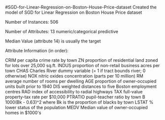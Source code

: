 #SGD-for-Linear-Regression-on-Boston-House-Price-dataset
Created the model of SGD for Linear Regression on Boston House Price dataset

Number of Instances: 506

Number of Attributes: 13 numeric/categorical predictive

Median Value (attribute 14) is usually the target

Attribute Information (in order):

CRIM per capita crime rate by town
ZN proportion of residential land zoned for lots over 25,000 sq.ft.
INDUS proportion of non-retail business acres per town
CHAS Charles River dummy variable (= 1 if tract bounds river; 0 otherwise)
NOX nitric oxides concentration (parts per 10 million)
RM average number of rooms per dwelling
AGE proportion of owner-occupied units built prior to 1940
DIS weighted distances to five Boston employment centres
RAD index of accessibility to radial highways
TAX full-value property-tax rate per $10,000
PTRATIO pupil-teacher ratio by town
B 1000(Bk - 0.63)^2 where Bk is the proportion of blacks by town
LSTAT % lower status of the population
MEDV Median value of owner-occupied homes in $1000's
